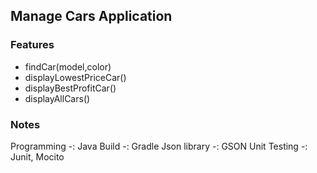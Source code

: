 ## Manage Cars Application

### Features
- findCar(model,color)
- displayLowestPriceCar()
- displayBestProfitCar()
- displayAllCars()

### Notes
Programming -: Java
Build -: Gradle
Json library -:  GSON
Unit Testing -: Junit, Mocito
